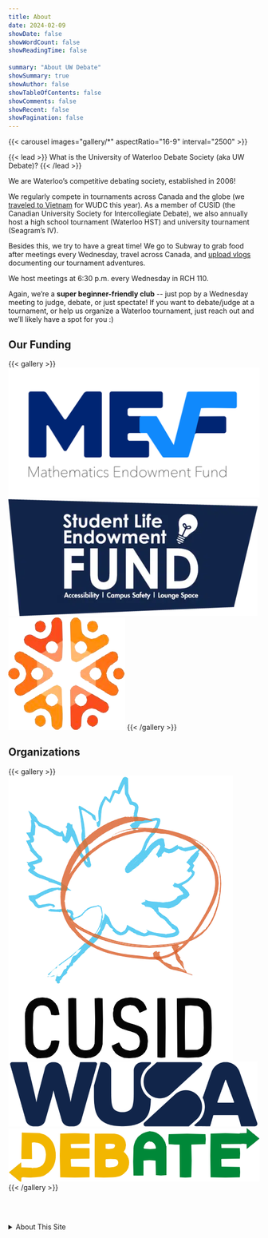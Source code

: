 ```yaml
---
title: About
date: 2024-02-09
showDate: false
showWordCount: false
showReadingTime: false

summary: "About UW Debate"
showSummary: true
showAuthor: false
showTableOfContents: false
showComments: false
showRecent: false
showPagination: false
---
```


{{< carousel images="gallery/*" aspectRatio="16-9" interval="2500" >}}

{{< lead >}}
What is the University of Waterloo Debate Society (aka UW Debate)?
{{< /lead >}}

We are Waterloo’s competitive debating society, established in 2006!

We regularly compete in tournaments across Canada and the globe (we [traveled to Vietnam](https://www.youtube.com/watch?v=qqoJs9QQuik) for WUDC this year). As a member of CUSID (the Canadian University Society for Intercollegiate Debate), we also annually host a high school tournament (Waterloo HST) and university tournament (Seagram’s IV).

Besides this, we try to have a great time! We go to Subway to grab food after meetings every Wednesday, travel across Canada, and [upload vlogs](https://www.youtube.com/@uwdebate) documenting our tournament adventures. 

We host meetings at 6:30 p.m. every Wednesday in RCH 110.

Again, we’re a **super beginner-friendly club** -- just pop by a Wednesday meeting to judge, debate, or just spectate! If you want to debate/judge at a tournament, or help us organize a Waterloo tournament, just reach out and we’ll likely have a spot for you :)

## Our Funding

{{< gallery >}}
  <img src="sponsors/mef.webp" class="grid-w40" />
  <img src="sponsors/slef.webp" class="grid-w40" />
  <img src="sponsors/aef.png" class="grid-w20" />
{{< /gallery >}}

## Organizations
{{< gallery >}}
  <img src="sponsors/cusid transparent.png" class="grid-w20" />
  <img src="sponsors/wusa.png" class="grid-w40" />
  <img src="sponsors/subway.png" class="grid-w40" />
{{< /gallery >}}

<br><br>
<details>
    <summary>About This Site</summary>
    This site, powered by Hugo and Blowfish, was built by Alex Zhu, Advait Sangle, and Nyx Kucharski in Winter 2024.
</details>